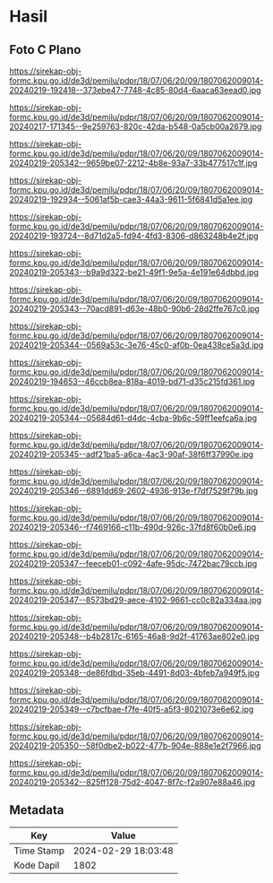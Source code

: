 # Hasil

## Foto C Plano

https://sirekap-obj-formc.kpu.go.id/de3d/pemilu/pdpr/18/07/06/20/09/1807062009014-20240219-192418--373ebe47-7748-4c85-80d4-6aaca63eead0.jpg

https://sirekap-obj-formc.kpu.go.id/de3d/pemilu/pdpr/18/07/06/20/09/1807062009014-20240217-171345--9e259763-820c-42da-b548-0a5cb00a2679.jpg

https://sirekap-obj-formc.kpu.go.id/de3d/pemilu/pdpr/18/07/06/20/09/1807062009014-20240219-205342--9659be07-2212-4b8e-93a7-33b477517c1f.jpg

https://sirekap-obj-formc.kpu.go.id/de3d/pemilu/pdpr/18/07/06/20/09/1807062009014-20240219-192934--5061af5b-cae3-44a3-9611-5f6841d5a1ee.jpg

https://sirekap-obj-formc.kpu.go.id/de3d/pemilu/pdpr/18/07/06/20/09/1807062009014-20240219-193724--8d71d2a5-fd94-4fd3-8306-d863248b4e2f.jpg

https://sirekap-obj-formc.kpu.go.id/de3d/pemilu/pdpr/18/07/06/20/09/1807062009014-20240219-205343--b9a9d322-be21-49f1-9e5a-4e191e64dbbd.jpg

https://sirekap-obj-formc.kpu.go.id/de3d/pemilu/pdpr/18/07/06/20/09/1807062009014-20240219-205343--70acd891-d63e-48b0-90b6-28d2ffe767c0.jpg

https://sirekap-obj-formc.kpu.go.id/de3d/pemilu/pdpr/18/07/06/20/09/1807062009014-20240219-205344--0569a53c-3e76-45c0-af0b-0ea438ce5a3d.jpg

https://sirekap-obj-formc.kpu.go.id/de3d/pemilu/pdpr/18/07/06/20/09/1807062009014-20240219-194653--46ccb8ea-818a-4019-bd71-d35c215fd361.jpg

https://sirekap-obj-formc.kpu.go.id/de3d/pemilu/pdpr/18/07/06/20/09/1807062009014-20240219-205344--05684d61-d4dc-4cba-9b6c-59ff1eefca6a.jpg

https://sirekap-obj-formc.kpu.go.id/de3d/pemilu/pdpr/18/07/06/20/09/1807062009014-20240219-205345--adf21ba5-a6ca-4ac3-90af-38f6ff37990e.jpg

https://sirekap-obj-formc.kpu.go.id/de3d/pemilu/pdpr/18/07/06/20/09/1807062009014-20240219-205346--6891dd69-2602-4936-913e-f7df7529f79b.jpg

https://sirekap-obj-formc.kpu.go.id/de3d/pemilu/pdpr/18/07/06/20/09/1807062009014-20240219-205346--f7469166-c11b-490d-926c-37fd8f60b0e6.jpg

https://sirekap-obj-formc.kpu.go.id/de3d/pemilu/pdpr/18/07/06/20/09/1807062009014-20240219-205347--feeceb01-c092-4afe-95dc-7472bac79ccb.jpg

https://sirekap-obj-formc.kpu.go.id/de3d/pemilu/pdpr/18/07/06/20/09/1807062009014-20240219-205347--8573bd29-aece-4102-9661-cc0c82a334aa.jpg

https://sirekap-obj-formc.kpu.go.id/de3d/pemilu/pdpr/18/07/06/20/09/1807062009014-20240219-205348--b4b2817c-6165-46a8-9d2f-41763ae802e0.jpg

https://sirekap-obj-formc.kpu.go.id/de3d/pemilu/pdpr/18/07/06/20/09/1807062009014-20240219-205348--de86fdbd-35eb-4491-8d03-4bfeb7a949f5.jpg

https://sirekap-obj-formc.kpu.go.id/de3d/pemilu/pdpr/18/07/06/20/09/1807062009014-20240219-205349--c7bcfbae-f7fe-40f5-a5f3-8021073e6e62.jpg

https://sirekap-obj-formc.kpu.go.id/de3d/pemilu/pdpr/18/07/06/20/09/1807062009014-20240219-205350--58f0dbe2-b022-477b-904e-888e1e2f7966.jpg

https://sirekap-obj-formc.kpu.go.id/de3d/pemilu/pdpr/18/07/06/20/09/1807062009014-20240219-205342--825ff128-75d2-4047-8f7c-f2a907e88a46.jpg


## Metadata

| Key        | Value               |
| ---------- | ------------------- |
| Time Stamp | 2024-02-29 18:03:48 |
| Kode Dapil | 1802                |



